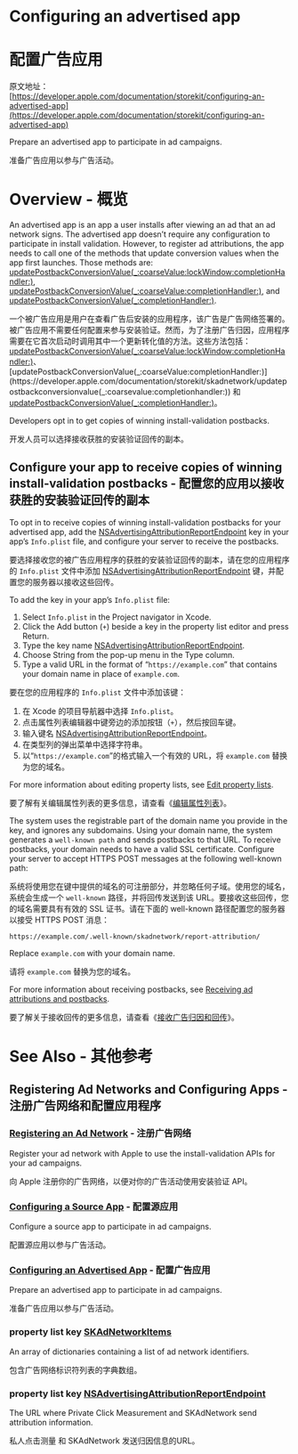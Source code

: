 # Configuring an advertised app
# 配置广告应用

原文地址：[https://developer.apple.com/documentation/storekit/configuring-an-advertised-app](https://developer.apple.com/documentation/storekit/configuring-an-advertised-app)

Prepare an advertised app to participate in ad campaigns.

准备广告应用以参与广告活动。

# Overview - 概览

An advertised app is an app a user installs after viewing an ad that an ad network signs. The advertised app doesn’t require any configuration to participate in install validation. However, to register ad attributions, the app needs to call one of the methods that update conversion values when the app first launches. Those methods are: [updatePostbackConversionValue(_:coarseValue:lockWindow:completionHandler:)](https://developer.apple.com/documentation/storekit/skadnetwork/updatepostbackconversionvalue(_:coarsevalue:lockwindow:completionhandler:)), [updatePostbackConversionValue(_:coarseValue:completionHandler:)](https://developer.apple.com/documentation/storekit/skadnetwork/updatepostbackconversionvalue(_:coarsevalue:completionhandler:)), and [updatePostbackConversionValue(_:completionHandler:)](https://developer.apple.com/documentation/storekit/skadnetwork/updatepostbackconversionvalue(_:completionhandler:)).

一个被广告应用是用户在查看广告后安装的应用程序，该广告是广告网络签署的。被广告应用不需要任何配置来参与安装验证。然而，为了注册广告归因，应用程序需要在它首次启动时调用其中一个更新转化值的方法。这些方法包括：[updatePostbackConversionValue(_:coarseValue:lockWindow:completionHandler:)](https://developer.apple.com/documentation/storekit/skadnetwork/updatepostbackconversionvalue(_:coarsevalue:lockwindow:completionhandler:))、[updatePostbackConversionValue(_:coarseValue:completionHandler:)](https://developer.apple.com/documentation/storekit/skadnetwork/updatepostbackconversionvalue(_:coarsevalue:completionhandler:)) 和  [updatePostbackConversionValue(_:completionHandler:)](https://developer.apple.com/documentation/storekit/skadnetwork/updatepostbackconversionvalue(_:completionhandler:))。

Developers opt in to get copies of winning install-validation postbacks.

开发人员可以选择接收获胜的安装验证回传的副本。

## Configure your app to receive copies of winning install-validation postbacks - 配置您的应用以接收获胜的安装验证回传的副本

To opt in to receive copies of winning install-validation postbacks for your advertised app, add the [NSAdvertisingAttributionReportEndpoint](https://developer.apple.com/documentation/BundleResources/Information-Property-List/NSAdvertisingAttributionReportEndpoint) key in your app’s `Info.plist` file, and configure your server to receive the postbacks.

要选择接收您的被广告应用程序的获胜的安装验证回传的副本，请在您的应用程序的 `Info.plist` 文件中添加 [NSAdvertisingAttributionReportEndpoint](https://developer.apple.com/documentation/BundleResources/Information-Property-List/NSAdvertisingAttributionReportEndpoint) 键，并配置您的服务器以接收这些回传。

To add the key in your app’s `Info.plist` file:

1. Select `Info.plist` in the Project navigator in Xcode.
2. Click the Add button (`+`) beside a key in the property list editor and press Return.
3. Type the key name [NSAdvertisingAttributionReportEndpoint](https://developer.apple.com/documentation/BundleResources/Information-Property-List/NSAdvertisingAttributionReportEndpoint).
4. Choose String from the pop-up menu in the Type column.
5. Type a valid URL in the format of “`https://example.com`” that contains your domain name in place of `example.com`.

要在您的应用程序的 `Info.plist` 文件中添加该键：

1. 在 Xcode 的项目导航器中选择 `Info.plist`。
2. 点击属性列表编辑器中键旁边的添加按钮（`+`），然后按回车键。
3. 输入键名 [NSAdvertisingAttributionReportEndpoint](https://developer.apple.com/documentation/BundleResources/Information-Property-List/NSAdvertisingAttributionReportEndpoint)。
4. 在类型列的弹出菜单中选择字符串。
5. 以“`https://example.com`”的格式输入一个有效的 URL，将 `example.com` 替换为您的域名。

For more information about editing property lists, see [Edit property lists](https://help.apple.com/xcode/mac/current/#/dev3f399a2a6).

要了解有关编辑属性列表的更多信息，请查看《[编辑属性列表](https://help.apple.com/xcode/mac/current/#/dev3f399a2a6)》。

The system uses the registrable part of the domain name you provide in the key, and ignores any subdomains. Using your domain name, the system generates a `well-known path` and sends postbacks to that URL. To receive postbacks, your domain needs to have a valid SSL certificate. Configure your server to accept HTTPS POST messages at the following well-known path:

系统将使用您在键中提供的域名的可注册部分，并忽略任何子域。使用您的域名，系统会生成一个 `well-known` 路径，并将回传发送到该 URL。要接收这些回传，您的域名需要具有有效的 SSL 证书。请在下面的 well-known 路径配置您的服务器以接受 HTTPS POST 消息：

```
https://example.com/.well-known/skadnetwork/report-attribution/
```

Replace `example.com` with your domain name.

请将 `example.com` 替换为您的域名。

For more information about receiving postbacks, see [Receiving ad attributions and postbacks](https://developer.apple.com/documentation/storekit/receiving-ad-attributions-and-postbacks).

要了解关于接收回传的更多信息，请查看《[接收广告归因和回传](https://developer.apple.com/documentation/storekit/receiving-ad-attributions-and-postbacks)》。

# See Also - 其他参考

## Registering Ad Networks and Configuring Apps - 注册广告网络和配置应用程序

### [Registering an Ad Network](https://developer.apple.com/documentation/storekit/skadnetwork/registering_an_ad_network) - 注册广告网络

Register your ad network with Apple to use the install-validation APIs for your ad campaigns.

向 Apple 注册你的广告网络，以便对你的广告活动使用安装验证 API。

### [Configuring a Source App](https://developer.apple.com/documentation/storekit/skadnetwork/configuring_a_source_app) - 配置源应用

Configure a source app to participate in ad campaigns.

配置源应用以参与广告活动。

### [Configuring an Advertised App](https://developer.apple.com/documentation/storekit/skadnetwork/configuring_an_advertised_app) - 配置广告应用

Prepare an advertised app to participate in ad campaigns.

准备广告应用以参与广告活动。

### property list key [SKAdNetworkItems](https://developer.apple.com/documentation/bundleresources/information_property_list/skadnetworkitems)

An array of dictionaries containing a list of ad network identifiers.

包含广告网络标识符列表的字典数组。

### property list key [NSAdvertisingAttributionReportEndpoint](https://developer.apple.com/documentation/bundleresources/information_property_list/nsadvertisingattributionreportendpoint)

The URL where Private Click Measurement and SKAdNetwork send attribution information.

私人点击测量 和 SKAdNetwork 发送归因信息的URL。